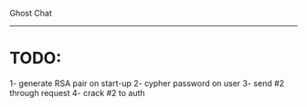 Ghost Chat


___

# TODO:

1- generate RSA pair on start-up
2- cypher password on user
3- send #2 through request
4- crack #2 to auth
